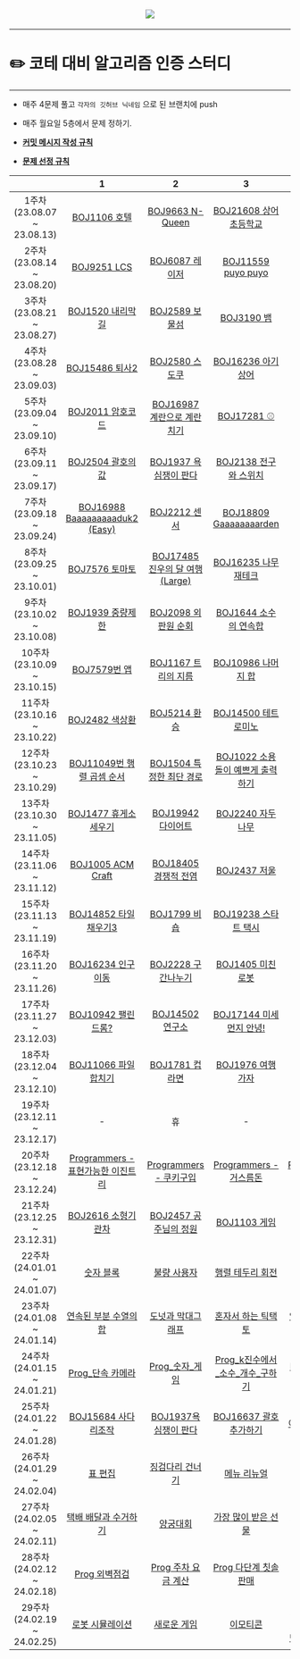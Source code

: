 <h1 align="center"> <img src="https://github.com/escape-study/algorithm/assets/56991244/34494fd6-be31-479e-bc04-f9944d96cead"> </h1>

------

# ✏️ **코테 대비 알고리즘 인증 스터디**

------

* 매주 4문제 풀고 `각자의 깃허브 닉네임` 으로 된 브랜치에 push
* 매주 월요일 5층에서 문제 정하기.

* [**커밋 메시지 작성 규칙**](https://github.com/escape-study/algorithm/wiki/Commit-Message-Rule)

* [**문제 선정 규칙**](https://github.com/escape-study/algorithm/wiki/%EB%AC%B8%EC%A0%9C-%EC%84%A0%EC%A0%95)

| |**1**|**2**|**3**|**4**|
|:-:|:-:|:-:|:-:|:-:|
|1주차(23.08.07 ~ 23.08.13)|[BOJ1106 호텔](https://www.acmicpc.net/problem/1106)|[BOJ9663 N-Queen](https://www.acmicpc.net/problem/9663)|[BOJ21608 상어 초등학교](https://www.acmicpc.net/problem/21608)|[BOJ3020 개똥벌레](https://www.acmicpc.net/problem/3020)|
|2주차(23.08.14 ~ 23.08.20)|[BOJ9251 LCS](https://www.acmicpc.net/problem/9251)|[BOJ6087 레이저](https://www.acmicpc.net/problem/6087)|[BOJ11559 puyo puyo](https://www.acmicpc.net/problem/11559)|[BOJ2470 두 용액](https://www.acmicpc.net/problem/2470)|
|3주차(23.08.21 ~ 23.08.27)|[BOJ1520 내리막길](https://www.acmicpc.net/problem/1520)|[BOJ2589 보물섬](https://www.acmicpc.net/problem/2589)|[BOJ3190 뱀](https://www.acmicpc.net/problem/3190)|[BOJ1306 달려라 홍준](https://www.acmicpc.net/problem/1306)|
|4주차(23.08.28 ~ 23.09.03)|[BOJ15486 퇴사2](https://www.acmicpc.net/problem/15486)|[BOJ2580 스도쿠](https://www.acmicpc.net/problem/2580)|[BOJ16236 아기상어](https://www.acmicpc.net/problem/16236)|[BOJ20437 문자열 게임2](https://www.acmicpc.net/problem/20437)|
|5주차(23.09.04 ~ 23.09.10)|[BOJ2011 암호코드](https://www.acmicpc.net/problem/2011)|[BOJ16987 계란으로 계란치기](https://www.acmicpc.net/problem/16987)|[BOJ17281 ⚾](https://www.acmicpc.net/problem/17281)|[BOJ2812 크게 만들기](https://www.acmicpc.net/problem/2812)|
|6주차(23.09.11 ~ 23.09.17)|[BOJ2504 괄호의 값](https://www.acmicpc.net/problem/2504)| [BOJ1937 욕심쟁이 판다](https://www.acmicpc.net/problem/1937) | [BOJ2138 전구와 스위치](https://www.acmicpc.net/problem/2138) | [BOJ4991 로봇 청소기](https://www.acmicpc.net/problem/4991)|
|7주차(23.09.18 ~ 23.09.24)|[BOJ16988 Baaaaaaaaaduk2 (Easy)](https://www.acmicpc.net/problem/16988)|[BOJ2212 센서](https://www.acmicpc.net/problem/2212)|[BOJ18809 Gaaaaaaaarden](https://www.acmicpc.net/problem/18809)|[BOJ2143 두 배열의 합](https://www.acmicpc.net/problem/2143)|
|8주차(23.09.25 ~ 23.10.01)|[BOJ7576 토마토](https://www.acmicpc.net/problem/7576)|[BOJ17485 진우의 달 여행 (Large)](https://www.acmicpc.net/problem/17485)|[BOJ16235 나무 재테크](https://www.acmicpc.net/problem/16235)|[BOJ1062 가르침](https://www.acmicpc.net/problem/1062)|
|9주차(23.10.02 ~ 23.10.08)|[BOJ1939 중량제한](https://www.acmicpc.net/problem/1939)|[BOJ2098 외판원 순회](https://www.acmicpc.net/problem/2098)|[BOJ1644 소수의 연속합](https://www.acmicpc.net/problem/1644)|[BOJ2151 거울 설치](https://www.acmicpc.net/problem/2151)|
|10주차(23.10.09 ~ 23.10.15)|[BOJ7579번 앱](https://www.acmicpc.net/problem/7579)|[BOJ1167 트리의 지름](https://www.acmicpc.net/problem/1167)|[BOJ10986 나머지 합](https://www.acmicpc.net/problem/10986)|[BOJ1938 통나무 설치](https://www.acmicpc.net/problem/1938)|
|11주차(23.10.16 ~ 23.10.22)|[BOJ2482 색상환](https://www.acmicpc.net/problem/2482)|[BOJ5214 환승](https://www.acmicpc.net/problem/5214)|[BOJ14500 테트로미노](https://www.acmicpc.net/problem/14500)|[BOJ1700 멀티탭 스케줄링](https://www.acmicpc.net/problem/1700)|
|12주차(23.10.23 ~ 23.10.29)|[BOJ11049번 행렬 곱셈 순서](https://www.acmicpc.net/problem/11049)|[BOJ1504 특정한 최단 경로](https://www.acmicpc.net/problem/1504)|[BOJ1022 소용돌이 예쁘게 출력하기](https://www.acmicpc.net/problem/1022)|[BOJ1613 역사](https://www.acmicpc.net/problem/1613)|
|13주차(23.10.30 ~ 23.11.05)|[BOJ1477 휴게소 세우기](https://www.acmicpc.net/problem/1477)|[BOJ19942 다이어트](https://www.acmicpc.net/problem/19942) |[BOJ2240 자두나무](https://www.acmicpc.net/problem/2240)|[BOJ15683 감시](https://www.acmicpc.net/problem/15683)|
|14주차(23.11.06 ~ 23.11.12)|[BOJ1005 ACM Craft](https://www.acmicpc.net/problem/1005)|[BOJ18405 경쟁적 전염](https://www.acmicpc.net/problem/18405)|[BOJ2437 저울](https://www.acmicpc.net/problem/2437)|[BOJ1707 이분 그래프](https://www.acmicpc.net/problem/1707)|
|15주차(23.11.13 ~ 23.11.19)|[BOJ14852 타일 채우기3](https://www.acmicpc.net/problem/14852)|[BOJ1799 비숍](https://www.acmicpc.net/problem/1799)|[BOJ19238 스타트 택시](https://www.acmicpc.net/problem/19238)|[BOJ2461 대표 선수](https://www.acmicpc.net/problem/2461)|
|16주차(23.11.20 ~ 23.11.26)|[BOJ16234 인구이동](https://www.acmicpc.net/problem/16234)|[BOJ2228 구간나누기](https://www.acmicpc.net/problem/2228)|[BOJ1405 미친 로봇](https://www.acmicpc.net/problem/1405)|[BOJ15927 회문은 회문아니야!!](https://www.acmicpc.net/problem/15927)|
|17주차(23.11.27 ~ 23.12.03)|[BOJ10942 팰린드롬?](https://www.acmicpc.net/problem/10942)|[BOJ14502 연구소](https://www.acmicpc.net/problem/14502)|[BOJ17144 미세먼지 안녕!](https://www.acmicpc.net/problem/17144)|[BOJ2109 빵집](https://www.acmicpc.net/problem/3109)|
|18주차(23.12.04 ~ 23.12.10)|[BOJ11066 파일합치기](https://www.acmicpc.net/problem/11066)|[BOJ1781 컵라면](https://www.acmicpc.net/problem/1781)|[BOJ1976 여행 가자](https://www.acmicpc.net/problem/1976)|[BOJ2931 가스관](https://www.acmicpc.net/problem/2931)|
|19주차(23.12.11 ~ 23.12.17)|-|휴|-|무|
|20주차(23.12.18 ~ 23.12.24)|[Programmers - 표현가능한 이진트리](https://school.programmers.co.kr/learn/courses/30/lessons/150367)|[Programmers - 쿠키구입](https://school.programmers.co.kr/learn/courses/30/lessons/49995)|[Programmers - 거스름돈](https://school.programmers.co.kr/learn/courses/30/lessons/12907)|[Programmers - 입국심사](https://school.programmers.co.kr/learn/courses/30/lessons/43238)|
|21주차(23.12.25 ~ 23.12.31)|[BOJ2616 소형기관차](https://www.acmicpc.net/problem/2616)|[BOJ2457 공주님의 정원](https://www.acmicpc.net/problem/2457)|[BOJ1103 게임](https://www.acmicpc.net/problem/1103)|[BOJ2933 미네랄](https://www.acmicpc.net/problem/2933)
|22주차(24.01.01 ~ 24.01.07)|[숫자 블록](https://school.programmers.co.kr/learn/courses/30/lessons/12923)|[불량 사용자](https://school.programmers.co.kr/learn/courses/30/lessons/64064)|[행렬 테두리 회전](https://school.programmers.co.kr/learn/courses/30/lessons/77485)|[BOJ1256 사전](https://www.acmicpc.net/problem/1256)
|23주차(24.01.08 ~ 24.01.14)|[연속된 부분 수열의 합](https://school.programmers.co.kr/learn/courses/30/lessons/178870)|[도넛과 막대그래프](https://school.programmers.co.kr/learn/courses/30/lessons/258711)|[혼자서 하는 틱택토](https://school.programmers.co.kr/learn/courses/30/lessons/160585)|[연속 펼스 부분 수열의 합](https://school.programmers.co.kr/learn/courses/30/lessons/161988)
|24주차(24.01.15 ~ 24.01.21)|[Prog_단속 카메라](https://school.programmers.co.kr/learn/courses/30/lessons/42884)| [Prog_숫자_게임](https://school.programmers.co.kr/learn/courses/30/lessons/12987) | [Prog_k진수에서_소수_개수_구하기](https://school.programmers.co.kr/learn/courses/30/lessons/92335)| [Prog_두 큐 합 같게 만들기](https://school.programmers.co.kr/learn/courses/30/lessons/118667)
|25주차(24.01.22 ~ 24.01.28)|[BOJ15684 사다리조작](https://www.acmicpc.net/problem/15684)|[BOJ1937욕심쟁이 판다](https://www.acmicpc.net/problem/1937) |[BOJ16637 괄호 추가하기](https://www.acmicpc.net/problem/16637) |[BOJ1194 달이 차오른다, 가자.](https://www.acmicpc.net/problem/1194) | 
|26주차(24.01.29 ~ 24.02.04)|[표 편집](https://school.programmers.co.kr/learn/courses/30/lessons/81303)|[징검다리 건너기](https://school.programmers.co.kr/learn/courses/30/lessons/64062)|[메뉴 리뉴얼](https://school.programmers.co.kr/learn/courses/30/lessons/72411)|[길 찾기 게임](https://school.programmers.co.kr/learn/courses/30/lessons/42892)
|27주차(24.02.05 ~ 24.02.11)|[택배 배달과 수거하기](https://school.programmers.co.kr/learn/courses/30/lessons/150369)|[양궁대회](https://school.programmers.co.kr/learn/courses/30/lessons/92342)|[가장 많이 받은 선물](https://school.programmers.co.kr/learn/courses/30/lessons/258712)|[이모티콘 할인행사](https://school.programmers.co.kr/learn/courses/30/lessons/150368)
|28주차(24.02.12 ~ 24.02.18)|[Prog 외벽점검](https://school.programmers.co.kr/learn/courses/30/lessons/60062)|[Prog 주차 요금 계산](https://school.programmers.co.kr/learn/courses/30/lessons/92341)|[Prog 다단계 칫솔 판매](https://school.programmers.co.kr/learn/courses/30/lessons/77486)|[BOJ11062 카드게임](https://www.acmicpc.net/problem/11062)|
|29주차(24.02.19 ~ 24.02.25)|[로봇 시뮬레이션](https://www.acmicpc.net/problem/2174)|[새로운 게임](https://www.acmicpc.net/problem/17780)|[이모티콘](https://www.acmicpc.net/problem/14226)|[전생했더니 슬라임 연구자였던 건에 대하여](https://www.acmicpc.net/problem/14698)|
